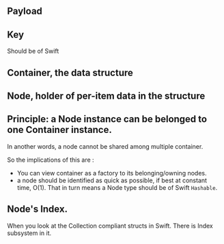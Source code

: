 

## Payload


## Key

Should be of Swift

## Container, the data structure

## Node, holder of per-item data in the structure

## Principle: a Node instance can be belonged to one Container instance.

In another words, a node cannot be shared among multiple container.

So the implications of this are :
* You can view container as a factory to its belonging/owning nodes.
* a node should be identified as quick as possible, if best at constant time, O(1). That in turn means a Node type should be of Swift `Hashable`.

## Node's Index.

When you look at the Collection compliant structs in Swift. There is Index subsystem in it. 
